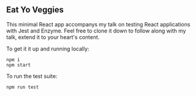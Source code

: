 ## Eat Yo Veggies

This minimal React app accompanys my talk on testing React applications with
Jest and Enzyme. Feel free to clone it down to follow along with my talk, extend
it to your heart's content.

To get it it up and running locally:

```
npm i
npm start
```

To run the test suite:

```
npm run test
```
